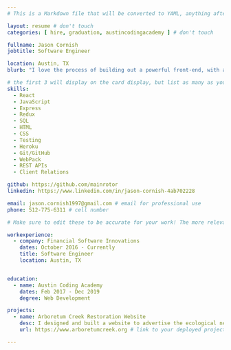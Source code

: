 ```yaml
---
# This is a Markdown file that will be converted to YAML, anything after a `#` is a comment and won't be read

layout: resume # don't touch
categories: [ hire, graduation, austincodingacademy ] # don't touch

fullname: Jason Cornish
jobtitle: Software Engineer

location: Austin, TX
blurb: "I love the process of building out a powerful front-end, with a focus on the user's experience. I have a background working on Legacy code, speaking/co-operating with Clients, and an education with field experience in modern day web development." # tells us what your mission is, why you learned coding, or what makes you special

# the first 3 will display on the card display, but list as many as you want, they will be visible on your hire page
skills:
  - React
  - JavaScript
  - Express
  - Redux
  - SQL
  - HTML
  - CSS
  - Testing
  - Heroku
  - Git/GitHub
  - WebPack
  - REST APIs
  - Client Relations

github: https://github.com/mainrotor
linkedin: https://www.linkedin.com/in/jason-cornish-4ab702228

email: jason.cornish1997@gmail.com # email for professional use
phone: 512-775-6311 # cell number

# Make sure to edit these to be accurate for your work! The more relevant the better if the role was technical, don't feel like you need to put every job you've had.

workexperience: 
  - company: Financial Software Innovations
    dates: October 2016 - Currently
    title: Software Engineer
    location: Austin, TX


education:
  - name: Austin Coding Academy
    dates: Feb 2017 - Dec 2019
    degree: Web Development

projects:
  - name: Arboretum Creek Restoration Website
    desc: I designed and built a website to advertise the ecological need for a creek in the Seattle Arboretum park to prevent flooding. # very short description of your project
    url: https://www.arboretumcreek.org # link to your deployed project

---
```

